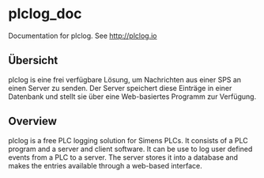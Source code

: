 # plclog_doc

Documentation for plclog. See http://plclog.io

## Übersicht

plclog is eine frei verfügbare Lösung, um Nachrichten aus einer SPS an einen
Server zu senden. Der Server speichert diese Einträge in einer Datenbank und
stellt sie über eine Web-basiertes Programm zur Verfügung.

## Overview

plclog is a free PLC logging solution for Simens PLCs. It consists of a PLC
program and a server and client software. It can be use to log user defined
events from a PLC to a server. The server stores it into a database and makes
the entries available through a web-based interface.
